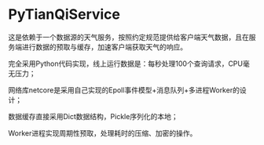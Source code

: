 # PyTianQiService
这是依赖于一个数据源的天气服务，按照约定规范提供给客户端天气数据，且在服务端进行数据的预取与缓存，加速客户端获取天气的响应。

完全采用Python代码实现，线上运行数据是：每秒处理100个查询请求，CPU毫无压力；

网络库netcore是采用自己实现的Epoll事件模型+消息队列+多进程Worker的设计；

数据缓存直接采用Dict数据结构，Pickle序列化的本地；

Worker进程实现周期性预取，处理耗时的压缩、加密的操作。

